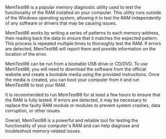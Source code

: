 MemTest86 is a popular memory diagnostic utility used to test the functionality of the RAM installed on your computer. This utility runs outside of the Windows operating system, allowing it to test the RAM independently of any software or drivers that may be causing issues.

MemTest86 works by writing a series of patterns to each memory address, then reading back the data to ensure that it matches the expected pattern. This process is repeated multiple times to thoroughly test the RAM. If errors are detected, MemTest86 will report them and provide information on the location of the error.

MemTest86 can be run from a bootable USB drive or CD/DVD. To use MemTest86, you will need to download the software from the official website and create a bootable media using the provided instructions. Once the media is created, you can boot your computer from it and run MemTest86 to test your RAM.

It is recommended to run MemTest86 for at least a few hours to ensure that the RAM is fully tested. If errors are detected, it may be necessary to replace the faulty RAM module or modules to prevent system crashes, data corruption, or other issues.

Overall, MemTest86 is a powerful and reliable tool for testing the functionality of your computer's RAM and can help diagnose and troubleshoot memory-related issues.